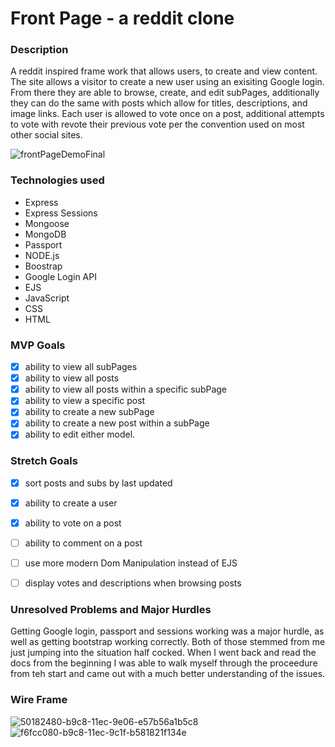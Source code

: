 # Front Page - a reddit clone 

### Description
A reddit inspired frame work that allows users, to create and view content. The site allows a visitor to create a new user using an exisiting Google login. From there they are able to browse, create, and edit subPages, additionally they can do the same with posts which allow for titles, descriptions, and image links. Each user is allowed to vote once on a post, additional attempts to vote with revote their previous vote per the convention used on most other social sites. 

![frontPageDemoFinal](https://user-images.githubusercontent.com/97360775/166075157-82742263-9edd-4178-bac8-952825cc58cc.gif)

### Technologies used
 - Express
 - Express Sessions
 - Mongoose
 - MongoDB
 - Passport
 - NODE.js
 - Boostrap
 - Google Login API
 - EJS 
 - JavaScript
 - CSS 
 - HTML

### MVP Goals
 - [x] ability to view all subPages
 - [x] ability to view all posts
 - [x] ability to view all posts within a specific subPage
 - [x] ability to view a specific post
 - [x] ability to create a new subPage
 - [x] ability to create a new post within a subPage
 - [x] ability to edit either model.

### Stretch Goals
 - [x] sort posts and subs by last updated
 - [x] ability to create a user
 - [x] ability to vote on a post
 - [ ] ability to comment on a post
 - [ ] use more modern Dom Manipulation instead of EJS
 - [ ] display votes and descriptions when browsing posts


### Unresolved Problems and Major Hurdles
Getting Google login, passport and sessions working was a major hurdle, as well as getting bootstrap working correctly. Both of those stemmed from me just jumping into the situation half cocked. When I went back and read the docs from the beginning I was able to walk myself through the proceedure from teh start and came out with a much better understanding of the issues. 

### Wire Frame 
![50182480-b9c8-11ec-9e06-e57b56a1b5c8](https://user-images.githubusercontent.com/97360775/166075226-587f651a-48fb-4f4e-8b60-063fc0217713.png)
![f6fcc080-b9c8-11ec-9c1f-b581821f134e](https://user-images.githubusercontent.com/97360775/166075245-0d363795-dc96-4e4e-9e4f-fd6db4ed3779.png)

